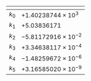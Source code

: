 []() | []()
--- | ---
$k_{0}$ | $+1.40238744 \times 10^{3}$
$k_{1}$ | $+5.03836171$
$k_{2}$ | $-5.81172916 \times 10^{-2}$
$k_{3}$ | $+3.34638117 \times 10^{-4}$
$k_{4}$ | $-1.48259672 \times 10^{-6}$
$k_{5}$ | $+3.16585020 \times 10^{-9}$
